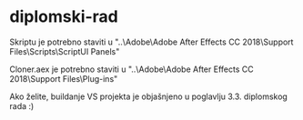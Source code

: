 # diplomski-rad

Skriptu je potrebno staviti u "..\Adobe\Adobe After Effects CC 2018\Support Files\Scripts\ScriptUI Panels\"

Cloner.aex je potrebno staviti u "..\Adobe\Adobe After Effects CC 2018\Support Files\Plug-ins"

Ako želite, buildanje VS projekta je objašnjeno u poglavlju 3.3. diplomskog rada :)
